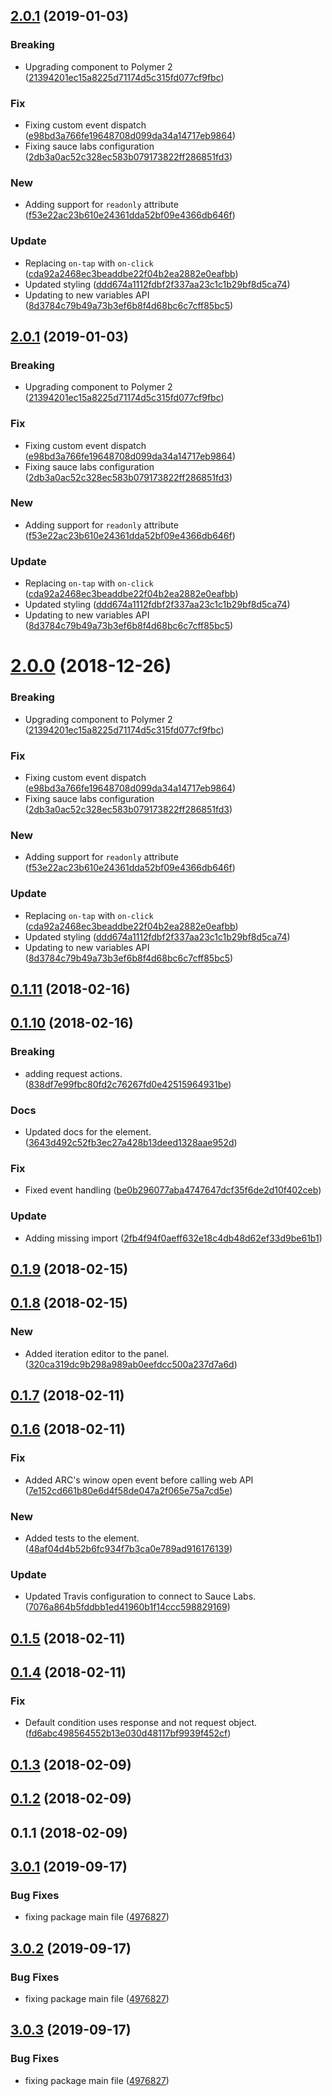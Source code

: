 <a name="2.0.1"></a>
## [2.0.1](https://github.com/advanced-rest-client/request-actions-panel/compare/0.1.10...2.0.1) (2019-01-03)


### Breaking

* Upgrading component to Polymer 2 ([21394201ec15a8225d71174d5c315fd077cf9fbc](https://github.com/advanced-rest-client/request-actions-panel/commit/21394201ec15a8225d71174d5c315fd077cf9fbc))

### Fix

* Fixing custom event dispatch ([e98bd3a766fe19648708d099da34a14717eb9864](https://github.com/advanced-rest-client/request-actions-panel/commit/e98bd3a766fe19648708d099da34a14717eb9864))
* Fixing sauce labs configuration ([2db3a0ac52c328ec583b079173822ff286851fd3](https://github.com/advanced-rest-client/request-actions-panel/commit/2db3a0ac52c328ec583b079173822ff286851fd3))

### New

* Adding support for `readonly` attribute ([f53e22ac23b610e24361dda52bf09e4366db646f](https://github.com/advanced-rest-client/request-actions-panel/commit/f53e22ac23b610e24361dda52bf09e4366db646f))

### Update

* Replacing `on-tap` with `on-click` ([cda92a2468ec3beaddbe22f04b2ea2882e0eafbb](https://github.com/advanced-rest-client/request-actions-panel/commit/cda92a2468ec3beaddbe22f04b2ea2882e0eafbb))
* Updated styling ([ddd674a1112fdbf2f337aa23c1c1b29bf8d5ca74](https://github.com/advanced-rest-client/request-actions-panel/commit/ddd674a1112fdbf2f337aa23c1c1b29bf8d5ca74))
* Updating to new variables API ([8d3784c79b49a73b3ef6b8f4d68bc6c7cff85bc5](https://github.com/advanced-rest-client/request-actions-panel/commit/8d3784c79b49a73b3ef6b8f4d68bc6c7cff85bc5))



<a name="2.0.1"></a>
## [2.0.1](https://github.com/advanced-rest-client/request-actions-panel/compare/0.1.10...2.0.1) (2019-01-03)


### Breaking

* Upgrading component to Polymer 2 ([21394201ec15a8225d71174d5c315fd077cf9fbc](https://github.com/advanced-rest-client/request-actions-panel/commit/21394201ec15a8225d71174d5c315fd077cf9fbc))

### Fix

* Fixing custom event dispatch ([e98bd3a766fe19648708d099da34a14717eb9864](https://github.com/advanced-rest-client/request-actions-panel/commit/e98bd3a766fe19648708d099da34a14717eb9864))
* Fixing sauce labs configuration ([2db3a0ac52c328ec583b079173822ff286851fd3](https://github.com/advanced-rest-client/request-actions-panel/commit/2db3a0ac52c328ec583b079173822ff286851fd3))

### New

* Adding support for `readonly` attribute ([f53e22ac23b610e24361dda52bf09e4366db646f](https://github.com/advanced-rest-client/request-actions-panel/commit/f53e22ac23b610e24361dda52bf09e4366db646f))

### Update

* Replacing `on-tap` with `on-click` ([cda92a2468ec3beaddbe22f04b2ea2882e0eafbb](https://github.com/advanced-rest-client/request-actions-panel/commit/cda92a2468ec3beaddbe22f04b2ea2882e0eafbb))
* Updated styling ([ddd674a1112fdbf2f337aa23c1c1b29bf8d5ca74](https://github.com/advanced-rest-client/request-actions-panel/commit/ddd674a1112fdbf2f337aa23c1c1b29bf8d5ca74))
* Updating to new variables API ([8d3784c79b49a73b3ef6b8f4d68bc6c7cff85bc5](https://github.com/advanced-rest-client/request-actions-panel/commit/8d3784c79b49a73b3ef6b8f4d68bc6c7cff85bc5))



<a name="2.0.0"></a>
# [2.0.0](https://github.com/advanced-rest-client/request-actions-panel/compare/0.1.10...2.0.0) (2018-12-26)


### Breaking

* Upgrading component to Polymer 2 ([21394201ec15a8225d71174d5c315fd077cf9fbc](https://github.com/advanced-rest-client/request-actions-panel/commit/21394201ec15a8225d71174d5c315fd077cf9fbc))

### Fix

* Fixing custom event dispatch ([e98bd3a766fe19648708d099da34a14717eb9864](https://github.com/advanced-rest-client/request-actions-panel/commit/e98bd3a766fe19648708d099da34a14717eb9864))
* Fixing sauce labs configuration ([2db3a0ac52c328ec583b079173822ff286851fd3](https://github.com/advanced-rest-client/request-actions-panel/commit/2db3a0ac52c328ec583b079173822ff286851fd3))

### New

* Adding support for `readonly` attribute ([f53e22ac23b610e24361dda52bf09e4366db646f](https://github.com/advanced-rest-client/request-actions-panel/commit/f53e22ac23b610e24361dda52bf09e4366db646f))

### Update

* Replacing `on-tap` with `on-click` ([cda92a2468ec3beaddbe22f04b2ea2882e0eafbb](https://github.com/advanced-rest-client/request-actions-panel/commit/cda92a2468ec3beaddbe22f04b2ea2882e0eafbb))
* Updated styling ([ddd674a1112fdbf2f337aa23c1c1b29bf8d5ca74](https://github.com/advanced-rest-client/request-actions-panel/commit/ddd674a1112fdbf2f337aa23c1c1b29bf8d5ca74))
* Updating to new variables API ([8d3784c79b49a73b3ef6b8f4d68bc6c7cff85bc5](https://github.com/advanced-rest-client/request-actions-panel/commit/8d3784c79b49a73b3ef6b8f4d68bc6c7cff85bc5))



<a name="0.1.11"></a>
## [0.1.11](https://github.com/advanced-rest-client/request-actions-panel/compare/0.1.10...0.1.11) (2018-02-16)




<a name="0.1.10"></a>
## [0.1.10](https://github.com/advanced-rest-client/request-actions-panel/compare/0.1.9...0.1.10) (2018-02-16)


### Breaking

* adding request actions. ([838df7e99fbc80fd2c76267fd0e42515964931be](https://github.com/advanced-rest-client/request-actions-panel/commit/838df7e99fbc80fd2c76267fd0e42515964931be))

### Docs

* Updated docs for the element. ([3643d492c52fb3ec27a428b13deed1328aae952d](https://github.com/advanced-rest-client/request-actions-panel/commit/3643d492c52fb3ec27a428b13deed1328aae952d))

### Fix

* Fixed event handling ([be0b296077aba4747647dcf35f6de2d10f402ceb](https://github.com/advanced-rest-client/request-actions-panel/commit/be0b296077aba4747647dcf35f6de2d10f402ceb))

### Update

* Adding missing import ([2fb4f94f0aeff632e18c4db48d62ef33d9be61b1](https://github.com/advanced-rest-client/request-actions-panel/commit/2fb4f94f0aeff632e18c4db48d62ef33d9be61b1))



<a name="0.1.9"></a>
## [0.1.9](https://github.com/advanced-rest-client/request-actions-panel/compare/0.1.8...0.1.9) (2018-02-15)




<a name="0.1.8"></a>
## [0.1.8](https://github.com/advanced-rest-client/request-actions-panel/compare/0.1.7...0.1.8) (2018-02-15)


### New

* Added iteration editor to the panel. ([320ca319dc9b298a989ab0eefdcc500a237d7a6d](https://github.com/advanced-rest-client/request-actions-panel/commit/320ca319dc9b298a989ab0eefdcc500a237d7a6d))



<a name="0.1.7"></a>
## [0.1.7](https://github.com/advanced-rest-client/request-actions-panel/compare/0.1.6...0.1.7) (2018-02-11)




<a name="0.1.6"></a>
## [0.1.6](https://github.com/advanced-rest-client/request-actions-panel/compare/0.1.5...0.1.6) (2018-02-11)


### Fix

* Added ARC's winow open event before calling web API ([7e152cd661b80e6d4f58de047a2f065e75a7cd5e](https://github.com/advanced-rest-client/request-actions-panel/commit/7e152cd661b80e6d4f58de047a2f065e75a7cd5e))

### New

* Added tests to the element. ([48af04d4b52b6fc934f7b3ca0e789ad916176139](https://github.com/advanced-rest-client/request-actions-panel/commit/48af04d4b52b6fc934f7b3ca0e789ad916176139))

### Update

* Updated Travis configuration to connect to Sauce Labs. ([7076a864b5fddbb1ed41960b1f14ccc598829169](https://github.com/advanced-rest-client/request-actions-panel/commit/7076a864b5fddbb1ed41960b1f14ccc598829169))



<a name="0.1.5"></a>
## [0.1.5](https://github.com/advanced-rest-client/request-actions-panel/compare/0.1.4...0.1.5) (2018-02-11)




<a name="0.1.4"></a>
## [0.1.4](https://github.com/advanced-rest-client/request-actions-panel/compare/0.1.3...0.1.4) (2018-02-11)


### Fix

* Default condition uses response and not request object. ([fd6abc498564552b13e030d48117bf9939f452cf](https://github.com/advanced-rest-client/request-actions-panel/commit/fd6abc498564552b13e030d48117bf9939f452cf))



<a name="0.1.3"></a>
## [0.1.3](https://github.com/advanced-rest-client/request-actions-panel/compare/0.1.2...0.1.3) (2018-02-09)




<a name="0.1.2"></a>
## [0.1.2](https://github.com/advanced-rest-client/request-actions-panel/compare/0.1.1...0.1.2) (2018-02-09)




<a name="0.1.1"></a>
## 0.1.1 (2018-02-09)




## [3.0.1](https://github.com/advanced-rest-client/request-actions-panel/compare/0.1.10...3.0.1) (2019-09-17)


### Bug Fixes

* fixing package main file ([4976827](https://github.com/advanced-rest-client/request-actions-panel/commit/4976827))



## [3.0.2](https://github.com/advanced-rest-client/request-actions-panel/compare/0.1.10...3.0.2) (2019-09-17)


### Bug Fixes

* fixing package main file ([4976827](https://github.com/advanced-rest-client/request-actions-panel/commit/4976827))



## [3.0.3](https://github.com/advanced-rest-client/request-actions-panel/compare/0.1.10...3.0.3) (2019-09-17)


### Bug Fixes

* fixing package main file ([4976827](https://github.com/advanced-rest-client/request-actions-panel/commit/4976827))



